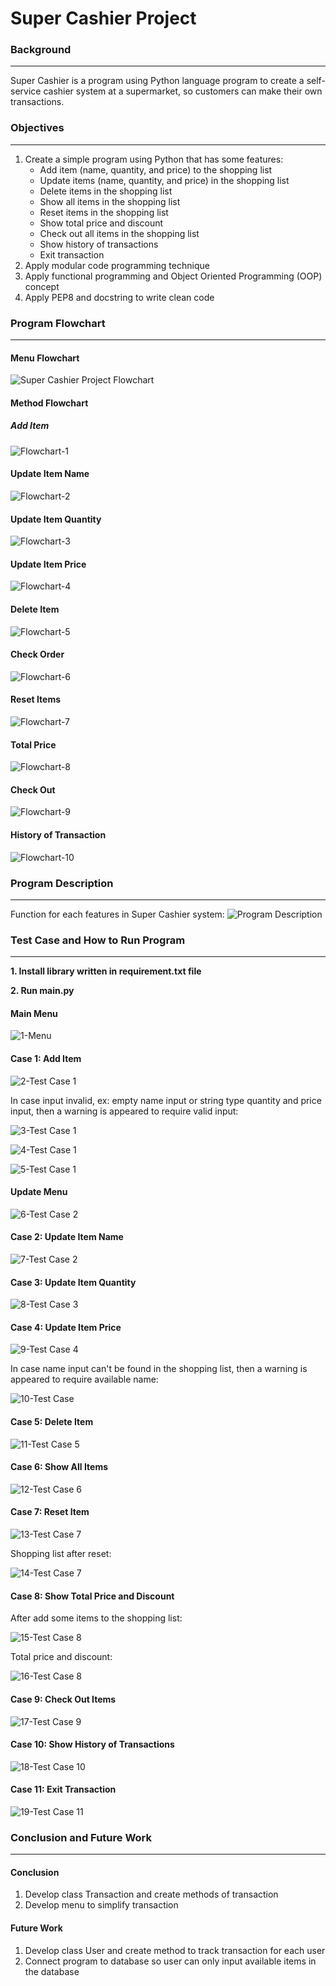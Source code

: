 # Super Cashier Project #
### Background ###
---------------
Super Cashier is a program using Python language program to create a self-service cashier system at a supermarket, so customers can make their own transactions.


### Objectives ###
---------------
1. Create a simple program using Python that has some features:
   * Add item (name, quantity, and price) to the shopping list
   * Update items (name, quantity, and price) in the shopping list
   * Delete items in the shopping list
   * Show all items in the shopping list
   * Reset items in the shopping list
   * Show total price and discount
   * Check out all items in the shopping list
   * Show history of transactions
   * Exit transaction
2. Apply modular code programming technique
3. Apply functional programming and Object Oriented Programming (OOP) concept
4. Apply PEP8 and docstring to write clean code


### Program Flowchart ##
---------------
#### Menu Flowchart ####
![Super Cashier Project Flowchart](https://user-images.githubusercontent.com/91242818/215302889-093bcda3-5014-4a25-9863-4c6cb148b2e4.jpg)

#### Method Flowchart ####
##### Add Item #####
![Flowchart-1](https://user-images.githubusercontent.com/91242818/215308279-4231dfe5-a1a3-40be-bd7a-30b17a7f078c.jpg)

#### Update Item Name ####
![Flowchart-2](https://user-images.githubusercontent.com/91242818/215308285-41562378-30f8-461a-8b68-648cb50772a4.jpg)

#### Update Item Quantity ####
![Flowchart-3](https://user-images.githubusercontent.com/91242818/215308494-42aedf3f-ba44-4826-8e7a-f1f9f80ae5e0.jpg)

#### Update Item Price ####
![Flowchart-4](https://user-images.githubusercontent.com/91242818/215308513-19fcf071-cd09-447f-a607-f9669a1d0046.jpg)

#### Delete Item ####
![Flowchart-5](https://user-images.githubusercontent.com/91242818/215308591-b2e9fcce-3c86-45a9-8fba-6b23bfdc09ec.jpg)

#### Check Order ####
![Flowchart-6](https://user-images.githubusercontent.com/91242818/215309076-88b40abc-1f22-494f-aab5-5bac39c0de1c.jpg)

#### Reset Items ####
![Flowchart-7](https://user-images.githubusercontent.com/91242818/215308710-9e227b58-8d0b-4b69-b70a-aa32ea6e72e9.jpg)

#### Total Price ####
![Flowchart-8](https://user-images.githubusercontent.com/91242818/215308811-f285d5e7-2d3b-447b-9ec0-710443fae284.jpg)

#### Check Out ####
![Flowchart-9](https://user-images.githubusercontent.com/91242818/215309110-8bb58350-aeed-498d-a99f-3f3182309e51.jpg)

#### History of Transaction ####
![Flowchart-10](https://user-images.githubusercontent.com/91242818/215309154-2cda1592-a606-4925-8ef9-68195edef253.jpg)


### Program Description ###
---------------
Function for each features in Super Cashier system:
![Program Description](https://user-images.githubusercontent.com/91242818/215308245-578881e5-424e-4499-b106-b34233452232.png)

### Test Case and How to Run Program ###
---------------
**1. Install library written in requirement.txt file**

**2. Run main.py**

#### Main Menu ####
![1-Menu](https://user-images.githubusercontent.com/91242818/215303213-dd4e5192-ed3b-4c0b-818b-3fdb4cadbb68.png)

#### Case 1: Add Item ####
![2-Test Case 1](https://user-images.githubusercontent.com/91242818/215303314-3a6787c7-cc76-4082-b532-95c8d3cda793.png)

In case input invalid, ex: empty name input or string type quantity and price input, then a warning is appeared to require valid input:

![3-Test Case 1](https://user-images.githubusercontent.com/91242818/215303363-4a5243f0-bfab-460f-a772-a5d9a1737421.png)

![4-Test Case 1](https://user-images.githubusercontent.com/91242818/215303365-29a90207-13df-4a65-8dd4-634447781924.png)

![5-Test Case 1](https://user-images.githubusercontent.com/91242818/215303366-c0eb69e0-c90a-4bcf-8014-01e25ed869f5.png)

#### Update Menu ####
![6-Test Case 2](https://user-images.githubusercontent.com/91242818/215303433-159bedcf-7bfc-482a-8487-5166ffea6ec0.png)

#### Case 2: Update Item Name ####
![7-Test Case 2](https://user-images.githubusercontent.com/91242818/215303454-397752d9-c0ed-4085-83f4-ba6f806a49d2.png)

#### Case 3: Update Item Quantity ####
![8-Test Case 3](https://user-images.githubusercontent.com/91242818/215303463-ee7fd680-170c-43a7-b9e6-a1ef6cfeaaef.png)

#### Case 4: Update Item Price ####
![9-Test Case 4](https://user-images.githubusercontent.com/91242818/215303467-2b411889-cef3-46ca-82ea-bb4f997c104b.png)

In case name input can't be found in the shopping list, then a warning is appeared to require available name:

![10-Test Case](https://user-images.githubusercontent.com/91242818/215303501-892cfcd9-e440-400f-b370-659f8d5908e8.png)

#### Case 5: Delete Item ####
![11-Test Case 5](https://user-images.githubusercontent.com/91242818/215303507-64d48f2b-a9f1-4892-9529-4a1107a2dee7.png)

#### Case 6: Show All Items ####
![12-Test Case 6](https://user-images.githubusercontent.com/91242818/215303512-ede0518d-dcd6-48cf-bc41-e460183c4045.png)

#### Case 7: Reset Item ####
![13-Test Case 7](https://user-images.githubusercontent.com/91242818/215303517-701fb5c7-101b-407c-a9e3-96c67b6c5081.png)

Shopping list after reset:

![14-Test Case 7](https://user-images.githubusercontent.com/91242818/215303523-63eac1bf-ac9f-49f3-a907-eddb5e9f2678.png)

#### Case 8: Show Total Price and Discount ####
After add some items to the shopping list:

![15-Test Case 8](https://user-images.githubusercontent.com/91242818/215303804-966e1ee6-edb6-48c9-a251-3af6aa407337.png)

Total price and discount:

![16-Test Case 8](https://user-images.githubusercontent.com/91242818/215303577-710383c5-a1d1-48e9-8e9b-91075421cfcd.png)

#### Case 9: Check Out Items ####
![17-Test Case 9](https://user-images.githubusercontent.com/91242818/215303817-c20b497d-924a-4596-ace9-445f7e5a64e0.png)

#### Case 10: Show History of Transactions ####
![18-Test Case 10](https://user-images.githubusercontent.com/91242818/215303826-1421b750-8c4b-492d-8b1a-0c615048ee0c.png)

#### Case 11: Exit Transaction ####
![19-Test Case 11](https://user-images.githubusercontent.com/91242818/215309488-65bce7d6-dab1-41e0-affe-32845e617f49.png)


### Conclusion and Future Work ###
---------------
#### Conclusion ####
1. Develop class Transaction and create methods of transaction
2. Develop menu to simplify transaction

#### Future Work ####
1. Develop class User and create method to track transaction for each user
2. Connect program to database so user can only input available items in the database
